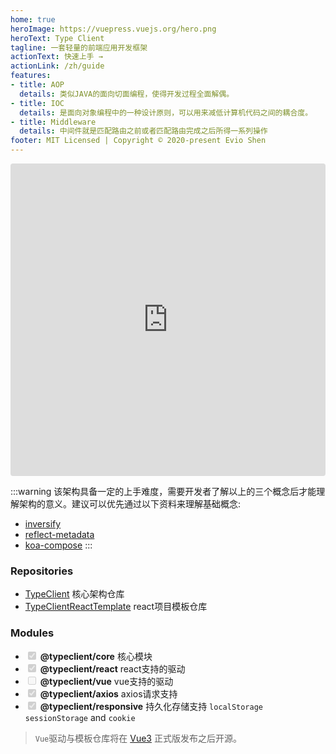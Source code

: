```yaml
---
home: true
heroImage: https://vuepress.vuejs.org/hero.png
heroText: Type Client
tagline: 一套轻量的前端应用开发框架
actionText: 快速上手 →
actionLink: /zh/guide
features:
- title: AOP
  details: 类似JAVA的面向切面编程，使得开发过程全面解偶。
- title: IOC
  details: 是面向对象编程中的一种设计原则，可以用来减低计算机代码之间的耦合度。
- title: Middleware
  details: 中间件就是匹配路由之前或者匹配路由完成之后所得一系列操作
footer: MIT Licensed | Copyright © 2020-present Evio Shen
---
```


<iframe src="https://codesandbox.io/embed/github/flowxjs/TypeClientReactTemplate/tree/master/?fontsize=14&hidenavigation=1&theme=dark"
  style="width:100%; height:500px; border:0; border-radius: 4px; overflow:hidden;"
  title="flowxjs/TypeClientReactTemplate"
  allow="accelerometer; ambient-light-sensor; camera; encrypted-media; geolocation; gyroscope; hid; microphone; midi; payment; usb; vr; xr-spatial-tracking"
  sandbox="allow-forms allow-modals allow-popups allow-presentation allow-same-origin allow-scripts"
></iframe>

:::warning
该架构具备一定的上手难度，需要开发者了解以上的三个概念后才能理解架构的意义。建议可以优先通过以下资料来理解基础概念:

- [inversify](https://npmjs.com/inversify)
- [reflect-metadata](https://www.npmjs.com/package/reflect-metadata)
- [koa-compose](https://www.npmjs.com/package/koa-compose)
:::

### Repositories

- [TypeClient](https://github.com/flowxjs/TypeClient) 核心架构仓库
- [TypeClientReactTemplate](https://github.com/flowxjs/TypeClientReactTemplate) react项目模板仓库

### Modules

- <input type="checkbox" checked disabled /> **@typeclient/core** 核心模块
- <input type="checkbox" checked disabled /> **@typeclient/react** react支持的驱动
- <input type="checkbox" disabled /> **@typeclient/vue** vue支持的驱动
- <input type="checkbox" checked disabled /> **@typeclient/axios** axios请求支持
- <input type="checkbox" checked disabled /> **@typeclient/responsive** 持久化存储支持 `localStorage` `sessionStorage` and `cookie`

> `Vue`驱动与模板仓库将在 [Vue3](https://v3.vuejs.org) 正式版发布之后开源。